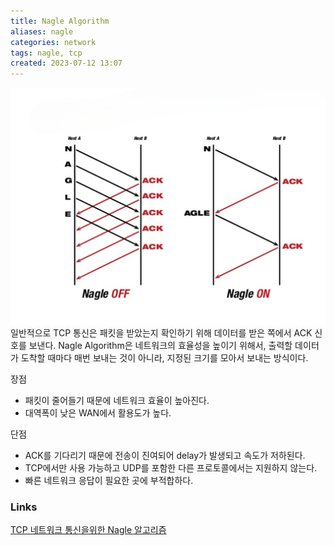 ```yaml
---
title: Nagle Algorithm
aliases: nagle
categories: network
tags: nagle, tcp
created: 2023-07-12 13:07
---
```

![nagle](../attachment/img/nagle.png)
일반적으로 TCP 통신은 패킷을 받았는지 확인하기 위해 데이터를 받은 쪽에서 ACK 신호를 보낸다.
Nagle Algorithm은 네트워크의 효율성을 높이기 위해서, 출력할 데이터가 도착할 때마다 매번 보내는 것이 아니라, 지정된 크기를 모아서 보내는 방식이다.

장점
- 패킷이 줄어들기 때문에 네트워크 효율이 높아진다.
- 대역폭이 낮은 WAN에서 활용도가 높다.

단점
- ACK를 기다리기 때문에 전송이 진여되어 delay가 발생되고 속도가 저하된다.
- TCP에서만 사용 가능하고 UDP를 포함한 다른 프로토콜에서는 지원하지 않는다.
- 빠른 네트워크 응답이 필요한 곳에 부적합하다.

### Links

[TCP 네트워크 통신을위한 Nagle 알고리즘](https://ko.eyewated.com/tcp-%EB%84%A4%ED%8A%B8%EC%9B%8C%ED%81%AC-%ED%86%B5%EC%8B%A0%EC%9D%84%EC%9C%84%ED%95%9C-nagle-%EC%95%8C%EA%B3%A0%EB%A6%AC%EC%A6%98/)
